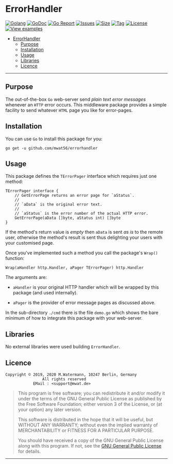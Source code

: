 # ErrorHandler

[![Golang](https://img.shields.io/badge/Language-Go-green.svg)](https://golang.org/)
[![GoDoc](https://godoc.org/github.com/mwat56/errorhandler?status.svg)](https://godoc.org/github.com/mwat56/errorhandler/)
[![Go Report](https://goreportcard.com/badge/github.com/mwat56/errorhandler)](https://goreportcard.com/report/github.com/mwat56/errorhandler)
[![Issues](https://img.shields.io/github/issues/mwat56/errorhandler.svg)](https://github.com/mwat56/errorhandler/issues?q=is%3Aopen+is%3Aissue)
[![Size](https://img.shields.io/github/repo-size/mwat56/errorhandler.svg)](https://github.com/mwat56/errorhandler/)
[![Tag](https://img.shields.io/github/tag/mwat56/errorhandler.svg)](https://github.com/mwat56/errorhandler/tags)
[![License](https://img.shields.io/github/license/mwat56/errorhandler.svg)](https://github.com/mwat56/errorhandler/blob/master/LICENSE)
[![View examples](https://img.shields.io/badge/learn%20by-examples-0077b3.svg)](https://github.com/mwat56/errorhandler/blob/master/_demo/demo.go)

- [ErrorHandler](#errorhandler)
	- [Purpose](#purpose)
	- [Installation](#installation)
	- [Usage](#usage)
	- [Libraries](#libraries)
	- [Licence](#licence)

----

## Purpose

The out-of-the-box `Go` web-server send _plain text error messages_ whenever an `HTTP` error occurs.
This middleware package provides a simple facility to send whatever `HTML` page you like for error-pages.

## Installation

You can use `Go` to install this package for you:

    go get -u github.com/mwat56/errorhandler

## Usage

This package defines the `TErrorPager` interface which requires just one method:

    TErrorPager interface {
        // GetErrorPage returns an error page for `aStatus`.
        //
        // `aData` is the original error text.
        //
        // `aStatus` is the error number of the actual HTTP error.
        GetErrorPage(aData []byte, aStatus int) []byte
    }

If the method's return value is _empty_ then `aData` is sent _as is_ to the remote user, otherwise the method's result is sent thus delighting your users with your customised page.

Once you've implemented such a method you call the package's `Wrap()` function:

    Wrap(aHandler http.Handler, aPager TErrorPager) http.Handler

The arguments are:

* `aHandler` is your original HTTP handler which will be wrapped by this package (and used internally).

* `aPager` is the provider of error message pages as discussed above.

In the sub-directory `./cmd` there is the file `demo.go` which shows the bare minimum of how to integrate this package with your web-server.

## Libraries

No external libraries were used building `ErrorHandler`.

## Licence

    Copyright © 2019, 2020 M.Watermann, 10247 Berlin, Germany
                    All rights reserved
                EMail : <support@mwat.de>

> This program is free software; you can redistribute it and/or modify it under the terms of the GNU General Public License as published by the Free Software Foundation; either version 3 of the License, or (at your option) any later version.
>
> This software is distributed in the hope that it will be useful, but WITHOUT ANY WARRANTY; without even the implied warranty of MERCHANTABILITY or FITNESS FOR A PARTICULAR PURPOSE.
>
> You should have received a copy of the GNU General Public License along with this program.  If not, see the [GNU General Public License](http://www.gnu.org/licenses/gpl.html) for details.

----
